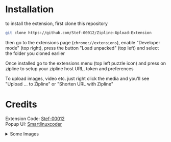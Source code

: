 # Installation

to install the extension, first clone this repository
```sh
git clone https://github.com/Stef-00012/Zipline-Upload-Extension
```
then go to the extensions page (`chrome://extensions`), enable "Developer mode" (top right), press the button "Load unpacked" (top left) and select the folder you cloned earlier

Once installed go to the extensions menu (top left puzzle icon) and press on zipline to setup your zipline host URL, token and preferences

To upload images, video etc. just right click the media and you'll see "Upload ... to Zipline" or "Shorten URL with Zipline"

# Credits

Extension Code: [Stef-00012](https://github.com/Stef-00012)<br />
Popup UI: [Smartlinuxcoder](https://github.com/Smartlinuxcoder)

<details>
  <summary>Some Images</summary>

  ![image](https://github.com/user-attachments/assets/34f98fce-7d74-4d78-8f36-d45469a9c21d)
  ![image](https://github.com/user-attachments/assets/8b76def5-7911-4ec5-9508-d7f0910bd5e7)
  ![image](https://github.com/user-attachments/assets/2a4e937e-bdc9-423a-a468-c2757a32c15f)
  ![image](https://github.com/user-attachments/assets/4db3e81e-2b22-467a-a72d-24e7f899b6b8)
  ![image](https://github.com/user-attachments/assets/dedb9987-a25b-49e2-99bc-5d6bac67c8f1)
  ![image](https://github.com/user-attachments/assets/a50caade-32c1-4825-9bed-b8197ca963ae)
  ![image](https://github.com/user-attachments/assets/a01a1f63-4358-4ca5-b793-bcc134c876ee)

</details>
